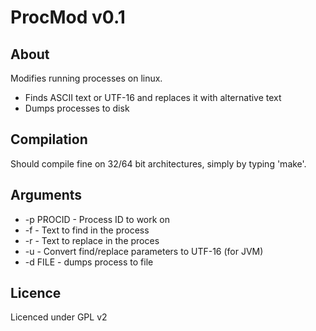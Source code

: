 # ProcMod v0.1

## About

Modifies running processes on linux.

* Finds ASCII text or UTF-16 and replaces it with alternative text
* Dumps processes to disk

## Compilation

Should compile fine on 32/64 bit architectures, simply by typing 'make'.

## Arguments 

* -p PROCID - Process ID to work on
* -f        - Text to find in the process
* -r        - Text to replace in the proces
* -u        - Convert find/replace parameters to UTF-16 (for JVM)
* -d FILE   - dumps process to file

## Licence

Licenced under GPL v2
